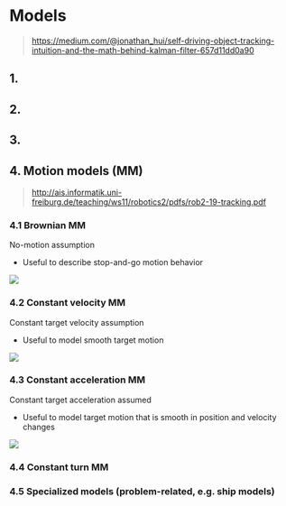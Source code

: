 # Models 


> https://medium.com/@jonathan_hui/self-driving-object-tracking-intuition-and-the-math-behind-kalman-filter-657d11dd0a90

## 1. 



## 2. 



## 3. 




## 4. Motion models (MM)

> http://ais.informatik.uni-freiburg.de/teaching/ws11/robotics2/pdfs/rob2-19-tracking.pdf

### 4.1 Brownian MM

No-motion assumption
- Useful to describe stop-and-go motion behavior 

![](https://i.imgur.com/S2ST9fK.png)

### 4.2 Constant velocity MM

Constant target velocity assumption
- Useful to model smooth target motion 

![](https://i.imgur.com/vsZNWHo.png)


### 4.3 Constant acceleration MM

Constant target acceleration assumed
- Useful to model target motion that is smooth in position and velocity changes 

![](https://i.imgur.com/dRu3ril.png)

### 4.4 Constant turn MM




### 4.5 Specialized models (problem-related, e.g. ship models)